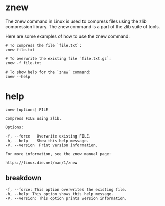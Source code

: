 # znew

The znew command in Linux is used to compress files using the zlib compression library. The znew command is a part of the zlib suite of tools.

Here are some examples of how to use the znew command:

```
# To compress the file `file.txt`:
znew file.txt

# To overwrite the existing file `file.txt.gz`:
znew -f file.txt

# To show help for the `znew` command:
znew --help
```

# help 

```
znew [options] FILE

Compress FILE using zlib.

Options:

-f, --force   Overwrite existing FILE.
-h, --help    Show this help message.
-V, --version  Print version information.

For more information, see the znew manual page:

https://linux.die.net/man/1/znew

```



## breakdown

```
-f, --force: This option overwrites the existing file.
-h, --help: This option shows this help message.
-V, --version: This option prints version information.

```
